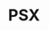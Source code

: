 ---
permalink: /technical-reference/psx/psx/
layout: default
title: PSX
nav_order: 12
parent: Technical Reference
---